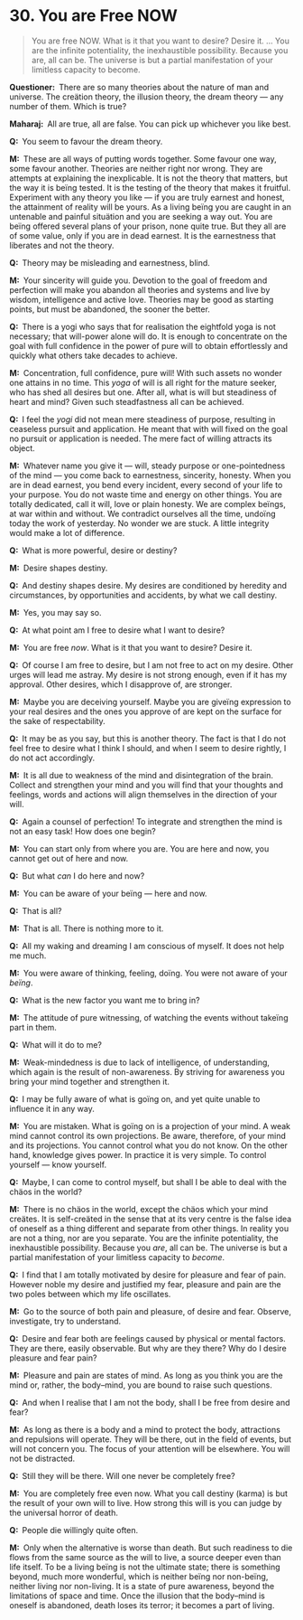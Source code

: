 # 30. You are Free NOW

>You are free NOW. What is it that you want to desire? Desire it. … You are 
the infinite potentiality, the inexhaustible possibility. Because you <span 
style=font-style:normal>are</span>, all can be. The universe is but a partial 
manifestation of your limitless capacity to <span 
style=font-style:normal>become</span>.

**Questioner:**&ensp;There are so many theories about the nature of man and 
universe. The creätion theory, the illusion theory, the dream theory — any 
number of them. Which is true?

**Maharaj:**&ensp;All are true, all are false. You can pick up whichever you 
like best.

**Q:**&ensp;You seem to favour the dream theory.

**M:**&ensp;These are all ways of putting words together. Some favour one way, 
some favour another. Theories are neither right nor wrong. They are attempts 
at explaining the inexplicable. It is not the theory that matters, but the way 
it is beïng tested. It is the testing of the theory that makes it fruitful. 
Experiment with any theory you like — if you are truly earnest and honest, the 
attainment of reality will be yours. As a living beïng you are caught in an 
untenable and painful situätion and you are seeking a way out. You are beïng 
offered several plans of your prison, none quite true. But they all are of 
some value, only if you are in dead earnest. It is the earnestness that 
liberates and not the theory.

**Q:**&ensp;Theory may be misleading and earnestness, blind.

**M:**&ensp;Your sincerity will guide you. Devotion to the goal of freedom and 
perfection will make you abandon all theories and systems and live by wisdom, 
intelligence and active love. Theories may be good as starting points, but must 
be abandoned, the sooner the better.

**Q:**&ensp;There is a <span data-tippy-content="One who practices 
<em>yoga</em>.">yogi</span> who says that for realisation the eightfold 
<span data-tippy-content="One of the six systems of the Hindu philosophy (from 
<em>yoj</em>, to yoke or join). <em>yoga</em> teaches the means by which the 
individual spirit (<em>jivatma</em>) can be joined or united with the 
universal spirit (<em>Paramatma</em>).">yoga</span> is not necessary; that 
will-power alone will do. It is enough to concentrate on the goal with full 
confidence in the power of pure will to obtain effortlessly and quickly what 
others take decades to achieve.

**M:**&ensp;Concentration, full confidence, pure will! With such assets no 
wonder one attains in no time. This *yoga* of will is all right for the mature 
seeker, who has shed all desires but one. After all, what is will but 
steadiness of heart and mind? Given such steadfastness all can be achieved.

**Q:**&ensp;I feel the *yogi* did not mean mere steadiness of purpose, 
resulting in ceaseless pursuit and application. He meant that with will fixed 
on the goal no pursuit or application is needed. The mere fact of willing 
attracts its object.

**M:**&ensp;Whatever name you give it — will, steady purpose or 
one-pointedness of the mind — you come back to earnestness, sincerity, 
honesty. When you are in dead earnest, you bend every incident, every second 
of your life to your purpose. You do not waste time and energy on other 
things. You are totally dedicated, call it will, love or plain honesty. We are 
complex beïngs, at war within and without. We contradict ourselves all the 
time, undoïng today the work of yesterday. No wonder we are stuck. A little 
integrity would make a lot of difference.

**Q:**&ensp;What is more powerful, desire or destiny?

**M:**&ensp;Desire shapes destiny.

**Q:**&ensp;And destiny shapes desire. My desires are conditioned by heredity 
and circumstances, by opportunities and accidents, by what we call destiny.

**M:**&ensp;Yes, you may say so.

**Q:**&ensp;At what point am I free to desire what I want to desire?

**M:**&ensp;You are free *now*. What is it that you want to desire? Desire it.

**Q:**&ensp;Of course I am free to desire, but I am not free to act on my 
desire. Other urges will lead me astray. My desire is not strong enough, even 
if it has my approval. Other desires, which I disapprove of, are stronger.

**M:**&ensp;Maybe you are deceiving yourself. Maybe you are giveïng expression 
to your real desires and the ones you approve of are kept on the surface for 
the sake of respectability.

**Q:**&ensp;It may be as you say, but this is another theory. The fact is that 
I do not feel free to desire what I think I should, and when I seem to desire 
rightly, I do not act accordingly.

**M:**&ensp;It is all due to weakness of the mind and disintegration of the 
brain. Collect and strengthen your mind and you will find that your thoughts 
and feelings, words and actions will align themselves in the direction of 
your will.

**Q:**&ensp;Again a counsel of perfection! To integrate and strengthen the 
mind is not an easy task! How does one begin?

**M:**&ensp;You can start only from where you are. You are here and now, you 
cannot get out of here and now.

**Q:**&ensp;But what *can* I do here and now?

**M:**&ensp;You can be aware of your beïng — here and now.

**Q:**&ensp;That is all?

**M:**&ensp;That is all. There is nothing more to it.

**Q:**&ensp;All my waking and dreaming I am conscious of myself. It does not 
help me much.

**M:**&ensp;You were aware of thinking, feeling, doïng. You were not aware of 
your *beïng*.

**Q:**&ensp;What is the new factor you want me to bring in?

**M:**&ensp;The attitude of pure witnessing, of watching the events without 
takeïng part in them.

**Q:**&ensp;What will it do to me?

**M:**&ensp;Weak-mindedness is due to lack of intelligence, of understanding, 
which again is the result of non-awareness. By striving for awareness you 
bring your mind together and strengthen it.

**Q:**&ensp;I may be fully aware of what is goïng on, and yet quite unable to 
influence it in any way.

**M:**&ensp;You are mistaken. What is goïng on is a projection of your mind. A 
weak mind cannot control its own projections. Be aware, therefore, of your 
mind and its projections. You cannot control what you do not know. On the 
other hand, knowledge gives power. In practice it is very simple. To control 
yourself — know yourself.

**Q:**&ensp;Maybe, I can come to control myself, but shall I be able to deal 
with the chäos in the world?

**M:**&ensp;There is no chäos in the world, except the chäos which your mind 
creätes. It is self-creäted in the sense that at its very centre is the false 
idea of oneself as a thing different and separate from other things. In 
reality you are not a thing, nor are you separate. You are the infinite 
potentiality, the inexhaustible possibility. Because you *are*, all can be. 
The universe is but a partial manifestation of your limitless capacity to 
*become*.

**Q:**&ensp;I find that I am totally motivated by desire for pleasure and fear 
of pain. However noble my desire and justified my fear, pleasure and pain are 
the two poles between which my life oscillates.

**M:**&ensp;Go to the source of both pain and pleasure, of desire and fear. 
Observe, investigate, try to understand.

**Q:**&ensp;Desire and fear both are feelings caused by physical or mental 
factors. They are there, easily observable. But why are they there? Why do I 
desire pleasure and fear pain?

**M:**&ensp;Pleasure and pain are states of mind. As long as you think you are 
the mind or, rather, the body–mind, you are bound to raise such questions.

**Q:**&ensp;And when I realise that I am not the body, shall I be free from 
desire and fear?

**M:**&ensp;As long as there is a body and a mind to protect the body, 
attractions and repulsions will operate. They will be there, out in the field 
of events, but will not concern you. The focus of your attention will be 
elsewhere. You will not be distracted.

**Q:**&ensp;Still they will be there. Will one never be completely free?

**M:**&ensp;You are completely free even now. What you call destiny (<span 
data-tippy-content="Action or “the fruits of action”. <em>Karma</em> is of 
three kinds: <em>sanchita</em> (accumulated from previöus births), 
<em>prarabdha</em> (portion of the past <em>karma</em> to be worked out in the 
present life) and <em>agami</em> (the current <em>karma</em> the result of 
which will fructify in future).">karma</span>) is but the result of your own 
will to live. How strong this will is you can judge by the universal horror of 
death.

**Q:**&ensp;People die willingly quite often.

**M:**&ensp;Only when the alternative is worse than death. But such readiness 
to die flows from the same source as the will to live, a source deeper even 
than life itself. To be a living beïng is not the ultimate state; there is 
something beyond, much more wonderful, which is neither beïng nor non-beïng, 
neither living nor non-living. It is a state of pure awareness, beyond the 
limitations of space and time. Once the illusion that the body–mind is oneself 
is abandoned, death loses its terror; it becomes a part of living.

<script>
export default {
  props: ["slot-key"],
  mounted () {
    tippy("[data-tippy-content]", {allowHTML: true});
  }
}
</script>